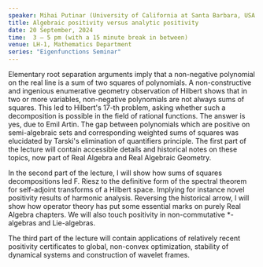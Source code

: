 ```yaml
---
speaker: Mihai Putinar (University of California at Santa Barbara, USA and Newcastle University, UK)
title: Algebraic positivity versus analytic positivity
date: 20 September, 2024
time:  3 – 5 pm (with a 15 minute break in between)
venue: LH-1, Mathematics Department
series: "Eigenfunctions Seminar"
---
```


Elementary root separation arguments imply that a non-negative polynomial on the real line is a sum of two squares of polynomials. A non-constructive and
ingenious enumerative geometry observation of Hilbert shows that in two or more variables, non-negative polynomials are not always sums of squares. This
led to Hilbert's 17-th problem, asking whether such a decomposition is possible in the field of rational functions. The answer is yes, due to Emil Artin.
The gap between polynomials which are positive on semi-algebraic sets and corresponding weighted sums of squares was elucidated by Tarski's elimination
of quantifiers principle. The first part of the lecture will contain accessible details and historical notes on these topics, now part of Real Algebra
and Real Algebraic Geometry.

In the second part of the lecture, I will show how sums of squares decompositions led F. Riesz to the definitive form of the spectral theorem for self-adjoint
transforms of a Hilbert space. Implying for instance novel positivity results of harmonic analysis. Reversing the historical arrow, I will show how operator
theory has put some essential marks on purely Real Algebra chapters. We will also touch positivity in non-commutative *-algebras and Lie-algebras.

The third part of the lecture will contain applications of relatively recent positivity certificates to global, non-convex optimization, stability of
dynamical systems and construction of wavelet frames.
